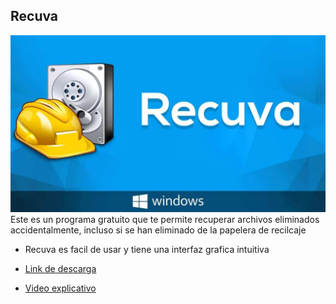 ## Recuva
![image](Recuva.jpg)
Este es un programa gratuito que te permite recuperar archivos eliminados accidentalmente, incluso si se han eliminado de la papelera de recilcaje 

- Recuva es facil de usar y tiene una interfaz grafica intuitiva 




- [Link de descarga](https://www.ccleaner.com/es-es/recuva)
- [Video explicativo]()
